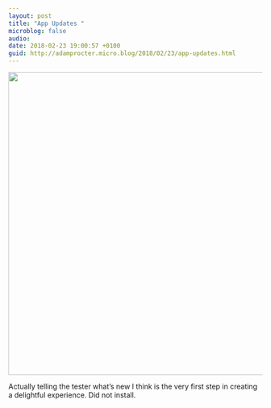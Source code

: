 ```yaml
---
layout: post
title: "App Updates "
microblog: false
audio: 
date: 2018-02-23 19:00:57 +0100
guid: http://adamprocter.micro.blog/2018/02/23/app-updates.html
---
```


<img src="http://discursive.adamprocter.co.uk/uploads/2018/e4e40bfbfc.jpg" width="600" height="600" style="height: auto;" class="sunlit_image" />

Actually telling the tester what’s new I think is the very first step in creating a delightful experience. Did not install. 


